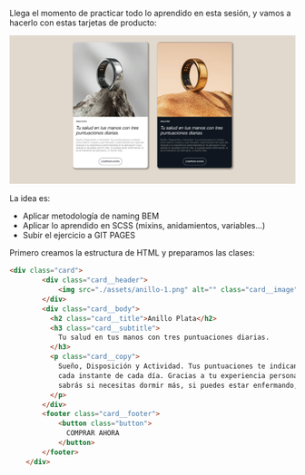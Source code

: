 Llega el momento de practicar todo lo aprendido en esta sesión, y vamos a hacerlo con estas tarjetas de producto:

![Untitled](recursos/Untitled3.png)

La idea es:

- Aplicar metodología de naming BEM
- Aplicar lo aprendido en SCSS (mixins, anidamientos, variables…)
- Subir el ejercicio a GIT PAGES

Primero creamos la estructura de HTML y preparamos las clases:

```html
<div class="card">
        <div class="card__header">
            <img src="./assets/anillo-1.png" alt="" class="card__image">
        </div>
        <div class="card__body">
          <h2 class="card__title">Anillo Plata</h2>
          <h3 class="card__subtitle">
            Tu salud en tus manos con tres puntuaciones diarias.
          </h3>
          <p class="card__copy">
            Sueño, Disposición y Actividad. Tus puntuaciones te indican cómo está tu cuerpo y qué necesita, 
            cada instante de cada día. Gracias a tu experiencia personalizada en la aplicación Oura, 
            sabrás si necesitas dormir más, si puedes estar enfermando, si es el momento de esforzarte, y mucho más.
          </p>
        </div>
        <footer class="card__footer">
            <button class="button">
              COMPRAR AHORA
            </button>
        </footer>
    </div>
```